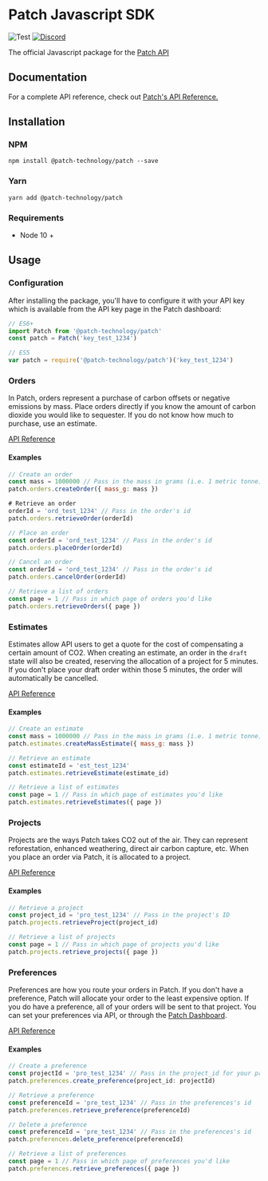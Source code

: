# Patch Javascript SDK
![Test](https://github.com/patch-technology/patch-node/workflows/Test/badge.svg)
[![Discord](https://img.shields.io/discord/733029448558837792)](https://discord.gg/M23NnGR)

The official Javascript package for the [Patch API](https://www.usepatch.com)

## Documentation
For a complete API reference, check out [Patch's API Reference.](https://docs.usepatch.com/docs/patch/openapi/v1/swagger.yaml)

## Installation

### NPM
```shell
npm install @patch-technology/patch --save
```

### Yarn
```shell
yarn add @patch-technology/patch
```

### Requirements
* Node 10 +

## Usage

### Configuration

After installing the package, you'll have to configure it with your API key which is available from the API key page in the Patch dashboard:
```javascript
// ES6+
import Patch from '@patch-technology/patch'
const patch = Patch('key_test_1234')

// ES5
var patch = require('@patch-technology/patch')('key_test_1234')
```

### Orders
In Patch, orders represent a purchase of carbon offsets or negative emissions by mass. Place orders directly if you know the amount of carbon dioxide you would like to sequester. If you do not know how much to purchase, use an estimate.

[API Reference](https://docs.usepatch.com/docs/patch/openapi/v1/swagger.yaml/paths/~1v1~1orders/get)

#### Examples
```javascript
// Create an order
const mass = 1000000 // Pass in the mass in grams (i.e. 1 metric tonne)
patch.orders.createOrder({ mass_g: mass })

# Retrieve an order
orderId = 'ord_test_1234' // Pass in the order's id
patch.orders.retrieveOrder(orderId)

// Place an order
const orderId = 'ord_test_1234' // Pass in the order's id
patch.orders.placeOrder(orderId)

// Cancel an order
const orderId = 'ord_test_1234' // Pass in the order's id
patch.orders.cancelOrder(orderId)

// Retrieve a list of orders
const page = 1 // Pass in which page of orders you'd like
patch.orders.retrieveOrders({ page })
```

### Estimates
Estimates allow API users to get a quote for the cost of compensating a certain amount of CO2. When creating an estimate, an order in the `draft` state will also be created, reserving the allocation of a project for 5 minutes. If you don't place your draft order within those 5 minutes, the order will automatically be cancelled.

[API Reference](https://docs.usepatch.com/docs/patch/openapi/v1/swagger.yaml/paths/~1v1~1estimates/get)

#### Examples
```javascript
// Create an estimate
const mass = 1000000 // Pass in the mass in grams (i.e. 1 metric tonne)
patch.estimates.createMassEstimate({ mass_g: mass })

// Retrieve an estimate
const estimateId = 'est_test_1234'
patch.estimates.retrieveEstimate(estimate_id)

// Retrieve a list of estimates
const page = 1 // Pass in which page of estimates you'd like
patch.estimates.retrieveEstimates({ page })
```

### Projects
Projects are the ways Patch takes CO2 out of the air. They can represent reforestation, enhanced weathering, direct air carbon capture, etc. When you place an order via Patch, it is allocated to a project.

[API Reference](https://docs.usepatch.com/docs/patch/openapi/v1/swagger.yaml/paths/~1v1~1projects/get)

#### Examples
```javascript
// Retrieve a project
const project_id = 'pro_test_1234' // Pass in the project's ID
patch.projects.retrieveProject(project_id)

// Retrieve a list of projects
const page = 1 // Pass in which page of projects you'd like
patch.projects.retrieve_projects({ page })
```

### Preferences
Preferences are how you route your orders in Patch. If you don't have a preference, Patch will allocate your order to the least expensive option. If you do have a preference, all of your orders will be sent to that project. You can set your preferences via API, or through the [Patch Dashboard](https://dashboard.usepatch.com/projects).

[API Reference](https://docs.usepatch.com/docs/patch/openapi/v1/swagger.yaml/paths/~1v1~1preferences/post)

#### Examples
```javascript
// Create a preference
const projectId = 'pro_test_1234' // Pass in the project_id for your preference
patch.preferences.create_preference(project_id: projectId)

// Retrieve a preference
const preferenceId = 'pre_test_1234' // Pass in the preferences's id
patch.preferences.retrieve_preference(preferenceId)

// Delete a preference
const preferenceId = 'pre_test_1234' // Pass in the preferences's id
patch.preferences.delete_preference(preferenceId)

// Retrieve a list of preferences
const page = 1 // Pass in which page of preferences you'd like
patch.preferences.retrieve_preferences({ page })
```

